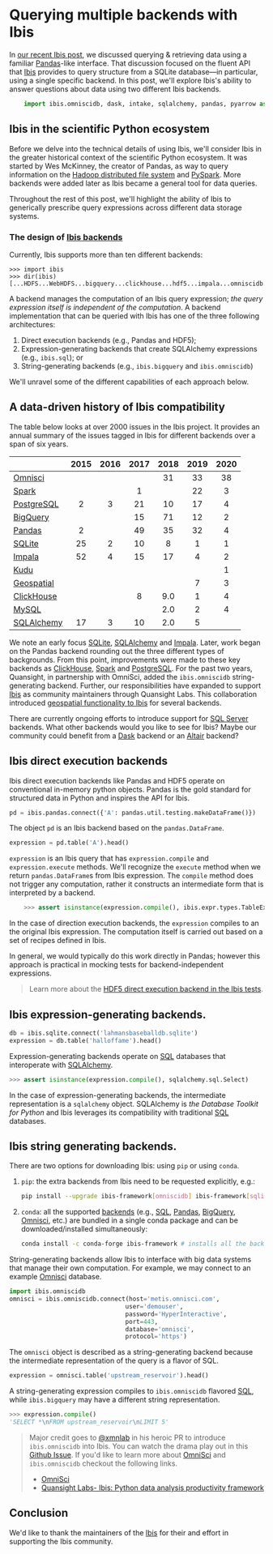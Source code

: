 <!--
.. title: Querying multiple backends with Ibis
.. slug: the-ibis-backends
.. date: 2020-09-05
.. author: Tony Fast, Kim Pevey
.. tags: Ibis, OmniSci, SQL, Pandas
.. category:
.. link:
.. description:
.. type: text
-->


# Querying multiple backends with Ibis

In [our recent Ibis post], we discussed querying & retrieving data using a familiar [Pandas]-like interface.
That discussion focused on the fluent API that [Ibis] provides to query structure from a SQLite database&mdash;in particular, using a single specific backend.
In this post, we'll explore Ibis's ability to answer questions about data using two different Ibis backends.

```python
    import ibis.omniscidb, dask, intake, sqlalchemy, pandas, pyarrow as arrow, altair, h5py as hdf5
```


## Ibis in the scientific Python ecosystem

Before we delve into the technical details of using Ibis, we'll consider Ibis in the greater historical context of the scientific Python ecosystem. It was started by Wes McKinney, the creator of Pandas, as way to query information on
the [Hadoop distributed file system][HDFS] and [PySpark]. More backends were added later as Ibis became a general tool for data queries.

Throughout the rest of this post, we'll highlight the ability of Ibis to generically prescribe
query expressions across different data storage systems.

<!-- TEASER_END -->

### The design of [Ibis backends][backends]

Currently, Ibis supports more than ten different backends:

```
>>> import ibis
>>> dir(ibis)
[...HDFS...WebHDFS...bigquery...clickhouse...hdf5...impala...omniscidb...pandas...pyspark...spark...sql...sqlite...]
```

A backend manages the computation of an Ibis query expression; _the query expression itself is independent of the computation_.
A backend implementation that can be queried with Ibis has one of the three following architectures:

1. Direct execution backends (e.g., Pandas and HDF5);
2. Expression-generating backends that create SQLAlchemy expressions (e.g., `ibis.sql`); or
3. String-generating backends (e.g., `ibis.bigquery` and `ibis.omniscidb`)

We'll unravel some of the different capabilities of each approach below.

## A data-driven history of Ibis compatibility

The table below looks at over 2000 issues in the Ibis project.
It provides an annual summary of the issues tagged in Ibis
for different backends over a span of six years.

|            | 2015   | 2016   | 2017   | 2018   | 2019   | 2020   |
|:-----------|:------:|:------:|:------:|:------:|:------:|:------:|
| [Omnisci]    |        |        |        | 31     | 33     | 38     |
| [Spark]      |        |        | 1      |        | 22     | 3      |
| [PostgreSQL] | 2      | 3      | 21     | 10     | 17     | 4      |
| [BigQuery]   |        |        | 15     | 71     | 12     | 2      |
| [Pandas]     | 2      |        | 49     | 35     | 32     | 4      |
| [SQLite]     | 25     | 2      | 10     | 8      | 1      | 1      |
| [Impala]     | 52     | 4      | 15     | 17     | 4      | 2      |
| [Kudu]       |        |        |        |        |        | 1      |
| [Geospatial] |        |        |        |        | 7      | 3      |
| [ClickHouse] |        |        | 8      | 9.0    | 1      | 4      |
| [MySQL]      |        |        |        | 2.0    | 2      | 4      |
| [SQLAlchemy] | 17     | 3      | 10     | 2.0    | 5      |        |


We note an early focus [SQLite], [SQLAlchemy] and [Impala].
Later, work began on the Pandas backend rounding out the three different types of backgrounds.
From this point, improvements were made to these key backends as [ClickHouse], [Spark] and [PostgreSQL].
For the past two years, Quansight, in partnership with OmniSci, added the `ibis.omniscidb`
string-generating backend. Further, our responsibilities have expanded
to support [Ibis] as community maintainers through Quansight Labs.
This collaboration introduced [geospatial functionality to Ibis][Geospatial] for several backends.

There are currently ongoing efforts to introduce support for [SQL Server][sql-server] backends.
What other backends would you like to see for Ibis?
Maybe our community could benefit from a [Dask] backend or an [Altair] backend?

## Ibis direct execution backends

Ibis direct execution backends like Pandas and HDF5 operate on conventional in-memory python objects.
Pandas is the gold standard for structured data in Python and inspires the API for Ibis.


```python
pd = ibis.pandas.connect({'A': pandas.util.testing.makeDataFrame()})
```

The object `pd` is an Ibis backend based on the `pandas.DataFrame`.

```python
expression = pd.table('A').head()
```

`expression` is an Ibis query that has `expression.compile` and `expression.execute` methods.
We'll recognize the `execute` method when we return `pandas.DataFrame`s from Ibis expression.
The `compile` method does not trigger any computation, rather it constructs an intermediate form
that is interpreted by a backend.

```python
    >>> assert isinstance(expression.compile(), ibis.expr.types.TableExpr)
```

In the case of direction execution backends, the `expression` compiles to an the original Ibis
expression.  The computation itself is carried out based on a set of recipes defined in Ibis.

In general, we would typically do this work directly in Pandas; however this approach is
practical in mocking tests for backend-independent expressions.

> Learn more about the [HDF5 direct execution backend in the Ibis tests][test-hdf5].

## Ibis expression-generating backends.

```python
db = ibis.sqlite.connect('lahmansbaseballdb.sqlite')
expression = db.table('halloffame').head()
```

Expression-generating backends operate on [SQL] databases that interoperate with [SQLAlchemy].

```python
>>> assert isinstance(expression.compile(), sqlalchemy.sql.Select)
```

In the case of expression-generating backends, the intermediate representation is a `sqlalchemy` object.
SQLAlchemy is _the Database Toolkit for Python_ and Ibis leverages its compatibility
with traditional [SQL] databases.



## Ibis string generating backends.

There are two options for downloading Ibis: using `pip` or using `conda`.

1. `pip`: the extra backends from Ibis need to be requested explicitly, e.g.:

    ```bash
    pip install --upgrade ibis-framework[omniscidb] ibis-framework[sqlite]
    ```

2. `conda`: all the supported [backends] (e.g., [SQL], [Pandas], [BigQuery], [Omnisci], etc.) are bundled in a single conda package and can be downloaded/installed simultaneously:

    ```bash
    conda install -c conda-forge ibis-framework # installs all the backends!
    ```

String-generating backends allow Ibis to interface with big data systems that manage
their own computation. For example, we may connect to an example [Omnisci] database.


```python
import ibis.omniscidb
omnisci = ibis.omniscidb.connect(host='metis.omnisci.com',
                                user='demouser',
                                password='HyperInteractive',
                                port=443,
                                database='omnisci',
                                protocol='https')
```

The `omnisci` object is described as a string-generating backend because the intermediate representation of the query is a flavor of SQL.


```python
expression = omnisci.table('upstream_reservoir').head()
```


A string-generating expression compiles to `ibis.omniscidb` flavored [SQL], while `ibis.bigquery` may have a different string representation.


```python
>>> expression.compile()
'SELECT *\nFROM upstream_reservoir\nLIMIT 5'
```


> Major credit goes to [@xmnlab] in his heroic PR to introduce `ibis.omniscidb` into Ibis. You can watch
the drama play out in this [Github Issue][omnisci-pr]. If you'd like to learn more about [OmniSci] and
`ibis.omniscidb` checkout the following links.
> * [OmniSci][Omnisci]
> * [Quansight Labs- Ibis: Python data analysis productivity framework][labs-post]

## Conclusion

We'd like to thank the maintainers of the [Ibis] for
their and effort in supporting the Ibis community.


[our recent Ibis post]: https://labs.quansight.org/blog/2020/06/ibis-an-idiomatic-flavor-of-sql-for-python-programmers/
[Ibis]: https://www.ibis-project.org/
[SQL]: https://en.wikipedia.org/wiki/SQL
[Python]: https://en.wikipedia.org/wiki/Python_(programming_language)
[flavor of sql]: https://stackoverflow.com/questions/1326318/difference-between-different-types-of-sql
[design]: https://docs.ibis-project.org/design.html
[SQLite]: https://www.sqlite.org/index.html
[Pandas]: http://pandas.pydata.org/
[Omnisci]: https://www.omnisci.com/
[glue]: https://docs.scipy.org/doc/numpy/user/c-info.python-as-glue.html
[Dask]: https://dask.org/
[flavor of sql]: https://stackoverflow.com/questions/1326318/difference-between-different-types-of-sql
[dag]: https://en.wikipedia.org/wiki/Directed_acyclic_graph
[data]: http://www.seanlahman.com/baseball-archive/statistics/
[database connection]: https://en.wikipedia.org/wiki/Database_connection
[tidy data]: https://vita.had.co.nz/papers/tidy-data.pdf
[openteams]: https://openteams.com/
[contributing]: https://docs.ibis-project.org/contributing.html
[qs]: https://www.quansight.com/
[graphviz]: https://graphviz.org
[materialized view]: https://en.wikipedia.org/wiki/Materialized_view
[Blaze]: https://blaze.pydata.org/
[SQLAlchemy]: https://www.sqlalchemy.org/
[backends]: https://ibis-project.org/docs/backends/index.html
[intake]: https://intake.readthedocs.io/en/latest/
[arrow]: https://arrow.apache.org/docs/python/
[labs-post]: https://labs.quansight.org/blog/2019/07/ibis-python-data-analysis-productivity-framework/
[Geospatial]: http://ibis-project.org/docs/user_guide/geospatial_analysis.html
[geo-tutorial]: https://github.com/ibis-project/ibis/pull/1991
[geo-closed]: https://github.com/ibis-project/ibis/issues?q=label%3Ageospatial+is%3Aclosed
[sql-server]: https://github.com/ibis-project/ibis/pull/1997
[omnisci-pr]: https://github.com/ibis-project/ibis/pull/1419
[test-hdf5]: https://github.com/ibis-project/ibis/blob/master/ibis/file/tests/test_hdf5.py
[@xmnlab]: https://github.com/xmnlab
[HDFS]: https://en.wikipedia.org/wiki/Apache_Hadoop#HDFS
[Spark]: https://spark.apache.org/
[PySpark]: https://pypi.org/project/pyspark/
[PostgreSQL]: https://www.postgresql.org/
[MySQL]: https://www.mysql.com/
[BigQuery]: https://cloud.google.com/bigquery/
[Impala]: https://impala.apache.org/
[ClickHouse]: https://clickhouse.tech/
[Kudu]: https://kudu.apache.org/
[Altair]: https://www.altair.com/
